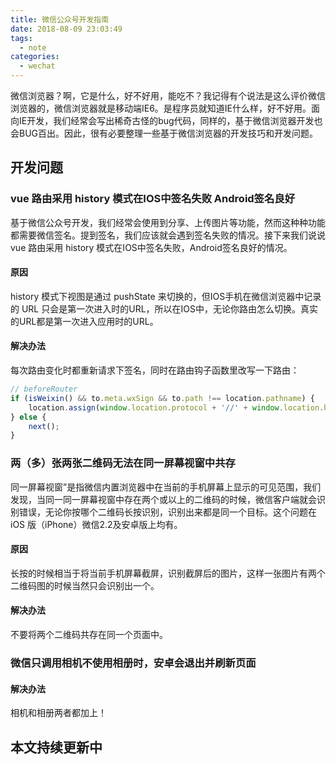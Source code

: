 ```yaml
---
title: 微信公众号开发指南
date: 2018-08-09 23:03:49
tags:
  - note
categories:
  - wechat
---
```


微信浏览器？啊，它是什么，好不好用，能吃不？我记得有个说法是这么评价微信浏览器的，微信浏览器就是移动端IE6。是程序员就知道IE什么样，好不好用。面向IE开发，我们经常会写出稀奇古怪的bug代码，同样的，基于微信浏览器开发也会BUG百出。因此，很有必要整理一些基于微信浏览器的开发技巧和开发问题。

## 开发问题

### vue 路由采用 history 模式在IOS中签名失败 Android签名良好
基于微信公众号开发，我们经常会使用到分享、上传图片等功能，然而这种种功能都需要微信签名。提到签名，我们应该就会遇到签名失败的情况。接下来我们说说 vue 路由采用 history 模式在IOS中签名失败，Android签名良好的情况。

#### 原因

history 模式下视图是通过 pushState 来切换的，但IOS手机在微信浏览器中记录的 URL 只会是第一次进入时的URL，所以在IOS中，无论你路由怎么切换。真实的URL都是第一次进入应用时的URL。

#### 解决办法

每次路由变化时都重新请求下签名，同时在路由钩子函数里改写一下路由：

``` js
// beforeRouter
if (isWeixin() && to.meta.wxSign && to.path !== location.pathname) {
    location.assign(window.location.protocol + '//' + window.location.host + to.fullPath)
} else {
    next();
}
```

### 两（多）张两张二维码无法在同一屏幕视窗中共存

同一屏幕视窗”是指微信内置浏览器中在当前的手机屏幕上显示的可见范围，我们发现，当同一同一屏幕视窗中存在两个或以上的二维码的时候，微信客户端就会识别错误，无论你按哪个二维码长按识别，识别出来都是同一个目标。这个问题在 iOS 版（iPhone）微信2.2及安卓版上均有。

#### 原因

长按的时候相当于将当前手机屏幕截屏，识别截屏后的图片，这样一张图片有两个二维码图的时候当然只会识别出一个。

#### 解决办法

不要将两个二维码共存在同一个页面中。

### 微信只调用相机不使用相册时，安卓会退出并刷新页面

#### 解决办法

相机和相册两者都加上！

## 本文持续更新中


